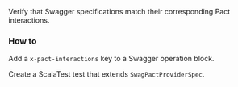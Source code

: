 Verify that Swagger specifications match their corresponding Pact interactions.

### How to

Add a `x-pact-interactions` key to a Swagger operation block.

Create a ScalaTest test that extends `SwagPactProviderSpec`.
